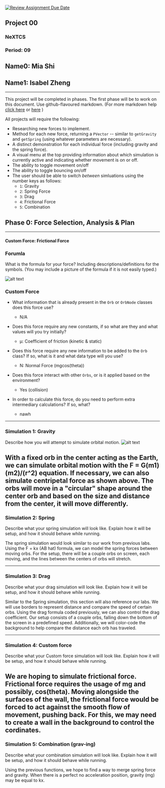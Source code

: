 [![Review Assignment Due Date](https://classroom.github.com/assets/deadline-readme-button-22041afd0340ce965d47ae6ef1cefeee28c7c493a6346c4f15d667ab976d596c.svg)](https://classroom.github.com/a/rXX1_Uiw)
## Project 00
### NeXTCS
### Period: 09
## Name0: Mia Shi
## Name1: Isabel Zheng
---

This project will be completed in phases. The first phase will be to work on this document. Use github-flavoured markdown. (For more markdown help [click here](https://github.com/adam-p/markdown-here/wiki/Markdown-Cheatsheet) or [here](https://docs.github.com/en/get-started/writing-on-github/getting-started-with-writing-and-formatting-on-github/basic-writing-and-formatting-syntax) )

All projects will require the following:
- Researching new forces to implement.
- Method for each new force, returning a `PVector`  -- similar to `getGravity` and `getSpring` (using whatever parameters are necessary).
- A distinct demonstration for each individual force (including gravity and the spring force).
- A visual menu at the top providing information about which simulation is currently active and indicating whether movement is on or off.
- The ability to toggle movement on/off
- The ability to toggle bouncing on/off
- The user should be able to switch _between_ simluations using the number keys as follows:
  - `1`: Gravity
  - `2`: Spring Force
  - `3`: Drag
  - `4`: Frictional Force
  - `5`: Combination


## Phase 0: Force Selection, Analysis & Plan
---------- 

#### Custom Force: Frictional Force

### Forumla
What is the formula for your force? Including descriptions/definitions for the symbols. (You may include a picture of the formula if it is not easily typed.)

![alt text](https://encrypted-tbn0.gstatic.com/images?q=tbn:ANd9GcShVEKU0hPyU1Ogn7_5JpGfjqgNOYr8B1FIMQ&s)

### Custom Force
- What information that is already present in the `Orb` or `OrbNode` classes does this force use?
  - N/A

- Does this force require any new constants, if so what are they and what values will you try initially?
  - μ: Coefficient of friction (kinetic & static)
- Does this force require any new information to be added to the `Orb` class? If so, what is it and what data type will you use?
  - N: Normal Force (mgcos(theta))

- Does this force interact with other `Orbs`, or is it applied based on the environment?
  - Yes (collision)

- In order to calculate this force, do you need to perform extra intermediary calculations? If so, what?
  - nawh

--- 

### Simulation 1: Gravity
Describe how you will attempt to simulate orbital motion.
![alt text](https://i.ytimg.com/vi/N__3zLT8zU0/maxresdefault.jpg)

With a fixed orb in the center acting as the Earth, we can simulate orbital motion with the F = G(m1)(m2)/(r^2) equation. If necessary, we can also 
simulate centripetal force as shown above. The orbs will move in a "circular" shape around the center orb and based on the size and distance from the center, 
it will move differently. 
--- 

### Simulation 2: Spring
Describe what your spring simulation will look like. Explain how it will be setup, and how it should behave while running.

The spring simulation would look similar to our work from previous labs. Using the F = kx (AB hat) formula, we can model the spring forces between moving orbs. 
For the setup, there will be a couple orbs on screen, each moving, and the lines between the centers of orbs will stretch. 

--- 

### Simulation 3: Drag
Describe what your drag simulation will look like. Explain how it will be setup, and how it should behave while running.

Similar to the Spring simulation, this section will also reference our labs. We will use borders to represent distance and compare the speed of certain orbs. 
Using the drag formula coded previously, we can also control the drag coefficient. Our setup consists of a couple orbs, falling down the bottom of the screen 
in a predefined speed. Additionally, we will color-code the background to help compare the distance each orb has traveled. 

--- 

### Simulation 4: Custom force
Describe what your Custom force simulation will look like. Explain how it will be setup, and how it should behave while running.

We are hoping to simulate frictional force. Frictional force requires the usage of mg and possibly, cos(theta). Moving alongside the surfaces of the wall, the frictional
force would be forced to act against the smooth flow of movement, pushing back. For this, we may need to create a wall in the background to control the cordinates. 
--- 

### Simulation 5: Combination (grav-ing)
Describe what your combination simulation will look like. Explain how it will be setup, and how it should behave while running.

Using the previous functions, we hope to find a way to merge spring force and gravity. When there is a perfect no acceleration position, gravity (mg) may be equal to kx.


